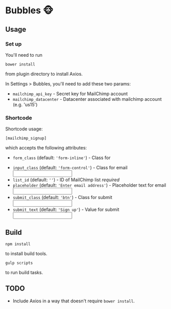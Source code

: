 # Bubbles :monkey_face:

## Usage

### Set up

You'll need to run

```
bower install
```

from plugin directory to install Axios.

In Settings > Bubbles, you'll need to add these two params:

* `mailchimp_api_key` - Secret key for MailChimp account
* `mailchimp_datacenter` - Datacenter associated with mailchimp account (e.g. 'us15')

### Shortcode

Shortcode usage:

```
[mailchimp_signup]
```

which accepts the following attributes:

* `form_class` (default: `'form-inline'`) - Class for <form>
* `input_class` (default: `'form-control'`) - Class for email <input>
* `list_id` (default: `''`) - ID of MailChimp list *required*
* `placeholder` (default: `'Enter email address'`) - Placeholder text for email <input>
* `submit_class` (default: `'btn'`) - Class for submit <input>
* `submit_text` (default: `'Sign up'`) - Value for submit <input>


## Build

```
npm install
```

to install build tools.

```
gulp scripts
```

to run build tasks.

## TODO

* Include Axios in a way that doesn't require `bower install`.
